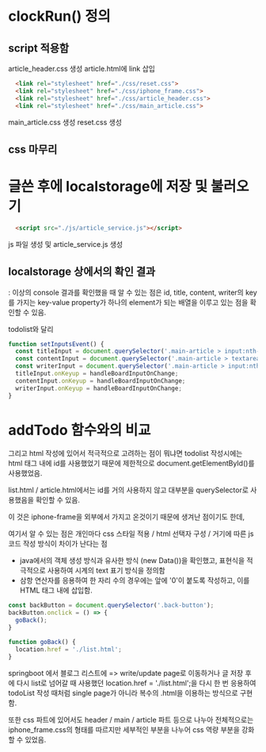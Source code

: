 # clockRun() 정의
## script 적용함

article_header.css 생성
article.html에 link 삽입


```html
  <link rel="stylesheet" href="./css/reset.css">
  <link rel="stylesheet" href="./css/iphone_frame.css">
  <link rel="stylesheet" href="./css/article_header.css">
  <link rel="stylesheet" href="./css/main_article.css">
```
main_article.css 생성
reset.css 생성

## css 마무리

# 글쓴 후에 localstorage에 저장 및 불러오기

```html
  <script src="./js/article_service.js"></script>
```

js 파일 생성 및 article_service.js 생성

## localstorage 상에서의 확인 결과

: 이상의 console 결과를 확인했을 때 알 수 있는 점은
id, title, content, writer의 key를 가지는 key-value property가 하나의 element가 되는 배열을 이루고 있는 점을 확인할 수 있음.

todolist와 달리 

``` js
function setInputsEvent() {
  const titleInput = document.querySelector('.main-article > input:nth-of-type(1)');
  const contentInput = document.querySelector('.main-article > textarea');
  const writerInput = document.querySelector('.main-article > input:nth-of-type(2)');
  titleInput.onKeyup = handleBoardInputOnChange;
  contentInput.onKeyup = handleBoardInputOnChange;
  writerInput.onKeyup = handleBoardInputOnChange;
}
```
# addTodo 함수와의 비교


그리고 html 작성에 있어서 적극적으로 고려하는 점이 뭐냐면 todolist 작성시에는 html 태그 내에 id를 사용했었기 때문에 제한적으로 document.getElementById()를 사용했었음.

list.html / article.html에서는 id를 거의 사용하지 않고 대부분을 querySelector로 사용했음을 확인할 수 있음.

이 것은 iphone-frame을 외부에서 가지고 온것이기 때문에 생겨난 점이기도 한데,

여기서 알 수 있는 점은
개인마다 css 스타일 적용 / html 선택자 구성 / 거기에 따른 js 코드 작성 방식이 차이가 난다는 점

- java에서의 객체 생성 방식과 유사한 방식 (new Data())을 확인했고,
표현식을 적극적으로 사용하여 시계의 text 표기 방식을 정의함
- 삼항 연산자를 응용하여 한 자리 수의 경우에는 앞에 '0'이 붙도록 작성하고, 이를 HTML 태그 내에 삽입함.

```js
const backButton = document.querySelector('.back-button');
backButton.onclick = () => {
  goBack();
}

function goBack() {
  location.href = './list.html';
}
```

springboot 에서 블로그 리스트에 => write/update page로 이동하거나 글 저장 후에 다시 list로 넘어갈 때 사용했던
location.href = './list.html';을 다시 한 번 응용하여
todoList 작성 때처럼 single page가 아니라 복수의 .html을 이용하는 방식으로 구현함.

또한 css 파트에 있어서도
header / main / article 파트 등으로 나누아
전체적으로는 iphone_frame.css의 형태를 따르지만
세부적인 부분을 나누어 css 역량 부분을 강화할 수 있었음.